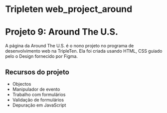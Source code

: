# Tripleten web_project_around

# Projeto 9: Around The U.S.

A página da Around The U.S. é o nono projeto no programa de desenvolvimento web na TripleTen. Ela foi criada usando HTML, CSS guiado pelo o Design fornecido por Figma.

## Recursos do projeto

- Objectos
- Manipulador de evento 
- Trabalho com formulários
- Validação de formulários
- Depuração em JavaScript 
